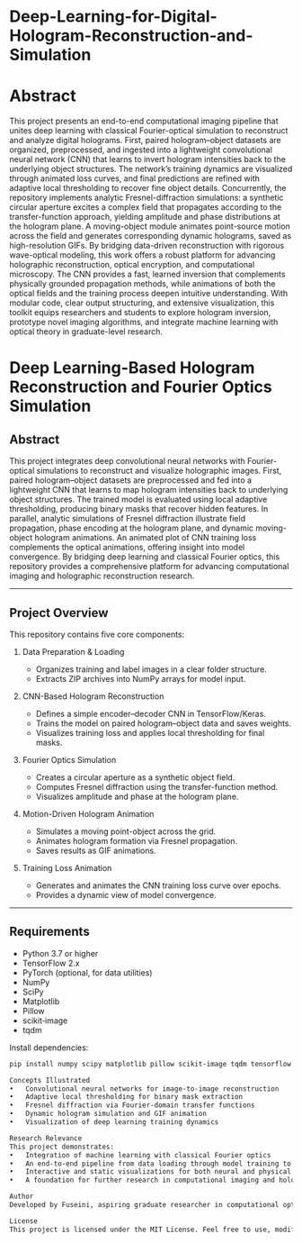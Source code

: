 # Deep-Learning-for-Digital-Hologram-Reconstruction-and-Simulation
# Abstract
This project presents an end-to-end computational imaging pipeline that unites deep learning with classical Fourier-optical simulation to reconstruct and analyze digital holograms. First, paired hologram–object datasets are organized, preprocessed, and ingested into a lightweight convolutional neural network (CNN) that learns to invert hologram intensities back to the underlying object structures. The network’s training dynamics are visualized through animated loss curves, and final predictions are refined with adaptive local thresholding to recover fine object details.
Concurrently, the repository implements analytic Fresnel-diffraction simulations: a synthetic circular aperture excites a complex field that propagates according to the transfer-function approach, yielding amplitude and phase distributions at the hologram plane. A moving-object module animates point-source motion across the field and generates corresponding dynamic holograms, saved as high-resolution GIFs.
By bridging data-driven reconstruction with rigorous wave-optical modeling, this work offers a robust platform for advancing holographic reconstruction, optical encryption, and computational microscopy. The CNN provides a fast, learned inversion that complements physically grounded propagation methods, while animations of both the optical fields and the training process deepen intuitive understanding. With modular code, clear output structuring, and extensive visualization, this toolkit equips researchers and students to explore hologram inversion, prototype novel imaging algorithms, and integrate machine learning with optical theory in graduate-level research.

# Deep Learning-Based Hologram Reconstruction and Fourier Optics Simulation

## Abstract

This project integrates deep convolutional neural networks with Fourier-optical simulations to reconstruct and visualize holographic images. First, paired hologram–object datasets are preprocessed and fed into a lightweight CNN that learns to map hologram intensities back to underlying object structures. The trained model is evaluated using local adaptive thresholding, producing binary masks that recover hidden features. In parallel, analytic simulations of Fresnel diffraction illustrate field propagation, phase encoding at the hologram plane, and dynamic moving-object hologram animations. An animated plot of CNN training loss complements the optical animations, offering insight into model convergence. By bridging deep learning and classical Fourier optics, this repository provides a comprehensive platform for advancing computational imaging and holographic reconstruction research.

---

## Project Overview

This repository contains five core components:

1. Data Preparation & Loading  
   - Organizes training and label images in a clear folder structure.  
   - Extracts ZIP archives into NumPy arrays for model input.

2. CNN-Based Hologram Reconstruction  
   - Defines a simple encoder–decoder CNN in TensorFlow/Keras.  
   - Trains the model on paired hologram–object data and saves weights.  
   - Visualizes training loss and applies local thresholding for final masks.

3. Fourier Optics Simulation  
   - Creates a circular aperture as a synthetic object field.  
   - Computes Fresnel diffraction using the transfer-function method.  
   - Visualizes amplitude and phase at the hologram plane.

4. Motion-Driven Hologram Animation  
   - Simulates a moving point-object across the grid.  
   - Animates hologram formation via Fresnel propagation.  
   - Saves results as GIF animations.

5. Training Loss Animation  
   - Generates and animates the CNN training loss curve over epochs.  
   - Provides a dynamic view of model convergence.

---

## Requirements

- Python 3.7 or higher  
- TensorFlow 2.x  
- PyTorch (optional, for data utilities)  
- NumPy  
- SciPy  
- Matplotlib  
- Pillow  
- scikit‐image  
- tqdm  

Install dependencies:

```bash
pip install numpy scipy matplotlib pillow scikit-image tqdm tensorflow torch

Concepts Illustrated
• 	Convolutional neural networks for image-to-image reconstruction
• 	Adaptive local thresholding for binary mask extraction
• 	Fresnel diffraction via Fourier-domain transfer functions
• 	Dynamic hologram simulation and GIF animation
• 	Visualization of deep learning training dynamics

Research Relevance
This project demonstrates:
• 	Integration of machine learning with classical Fourier optics
• 	An end-to-end pipeline from data loading through model training to optical simulation
• 	Interactive and static visualizations for both neural and physical optics
• 	A foundation for further research in computational imaging and holographic reconstruction

Author
Developed by Fuseini, aspiring graduate researcher in computational optics and deep learning.

License
This project is licensed under the MIT License. Feel free to use, modify, and distribute with attribution.
